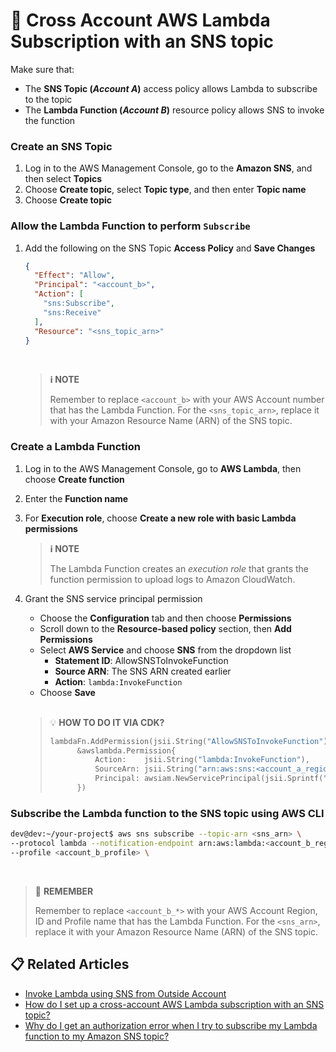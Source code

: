 # 💭 Cross Account AWS Lambda Subscription with an SNS topic

Make sure that:
* The **SNS Topic (*Account A*)** access policy allows Lambda to subscribe to the topic
* The **Lambda Function (*Account B*)** resource policy allows SNS to invoke the function

### Create an SNS Topic
1. Log in to the AWS Management Console, go to the **Amazon SNS**, and then select **Topics**
2. Choose **Create topic**, select **Topic type**, and then enter **Topic name**
3. Choose **Create topic**

### Allow the Lambda Function to perform `Subscribe`
1. Add the following on the SNS Topic **Access Policy** and **Save Changes**

    ```json
    {
      "Effect": "Allow",
      "Principal": "<account_b>",
      "Action": [
        "sns:Subscribe",
        "sns:Receive"
      ],
      "Resource": "<sns_topic_arn>"
    }
    ```

    <br />

    > **ℹ️ NOTE**
    >
    > Remember to replace `<account_b>` with your AWS Account number that has the Lambda Function.
    > For the `<sns_topic_arn>`, replace it with your Amazon Resource Name (ARN) of the SNS topic.

### Create a Lambda Function
1. Log in to the AWS Management Console, go to **AWS Lambda**, then choose **Create function**
2. Enter the **Function name**
3. For **Execution role**, choose **Create a new role with basic Lambda permissions**

    > **ℹ️ NOTE**
    >
    > The Lambda Function creates an *execution role* that grants the function permission to upload logs to Amazon CloudWatch.

4. Grant the SNS service principal permission

    * Choose the **Configuration** tab and then choose **Permissions**
    * Scroll down to the **Resource-based policy** section, then **Add Permissions**
    * Select **AWS Service** and choose **SNS** from the dropdown list
      * **Statement ID**: AllowSNSToInvokeFunction
      * **Source ARN**: The SNS ARN created earlier
      * **Action**: `lambda:InvokeFunction`
    * Choose **Save**

    <br />

    > 💡 **HOW TO DO IT VIA CDK?**
    >
    > ```go
    > lambdaFn.AddPermission(jsii.String("AllowSNSToInvokeFunction"),
    >		&awslambda.Permission{
    > 			Action:    jsii.String("lambda:InvokeFunction"),
    > 			SourceArn: jsii.String("arn:aws:sns:<account_a_region>:<account_a_id>:<sns_topic_name>"),
    > 			Principal: awsiam.NewServicePrincipal(jsii.Sprintf("sns.amazonaws.com"), &awsiam.ServicePrincipalOpts{}),
    >		})
    >```

### Subscribe the Lambda function to the SNS topic using AWS CLI

```bash
dev@dev:~/your-project$ aws sns subscribe --topic-arn <sns_arn> \
--protocol lambda --notification-endpoint arn:aws:lambda:<account_b_region>:<account_b_id>:function:<lambda-fn-name> \
--profile <account_b_profile> \
```

<br />

> 🔔 **REMEMBER**
>
> Remember to replace `<account_b_*>` with your AWS Account Region, ID and Profile name that has the Lambda Function.
> For the `<sns_arn>`, replace it with your Amazon Resource Name (ARN) of the SNS topic.

## 📋 Related Articles
- [Invoke Lambda using SNS from Outside Account](https://stackoverflow.com/questions/34749310/invoke-lambda-using-sns-from-outside-account)
- [How do I set up a cross-account AWS Lambda subscription with an SNS topic?](https://repost.aws/knowledge-center/sns-with-crossaccount-lambda-subscription)
- [Why do I get an authorization error when I try to subscribe my Lambda function to my Amazon SNS topic?](https://repost.aws/knowledge-center/sns-authorization-error-lambda-function)